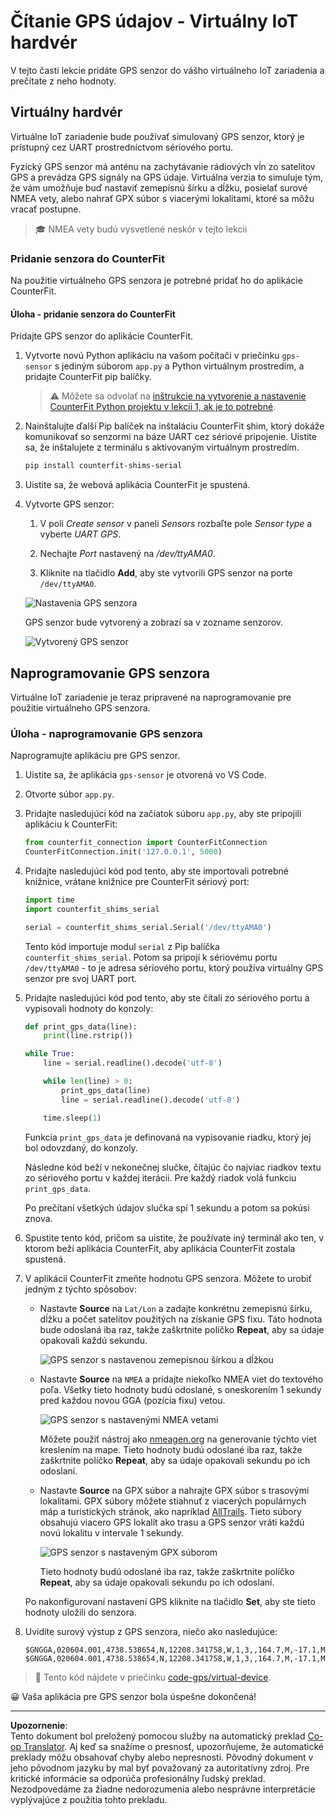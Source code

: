 <!--
CO_OP_TRANSLATOR_METADATA:
{
  "original_hash": "64f18a8f8aaa1fef5e7320e0992d8b3a",
  "translation_date": "2025-08-28T09:39:37+00:00",
  "source_file": "3-transport/lessons/1-location-tracking/virtual-device-gps-sensor.md",
  "language_code": "sk"
}
-->
# Čítanie GPS údajov - Virtuálny IoT hardvér

V tejto časti lekcie pridáte GPS senzor do vášho virtuálneho IoT zariadenia a prečítate z neho hodnoty.

## Virtuálny hardvér

Virtuálne IoT zariadenie bude používať simulovaný GPS senzor, ktorý je prístupný cez UART prostredníctvom sériového portu.

Fyzický GPS senzor má anténu na zachytávanie rádiových vĺn zo satelitov GPS a prevádza GPS signály na GPS údaje. Virtuálna verzia to simuluje tým, že vám umožňuje buď nastaviť zemepisnú šírku a dĺžku, posielať surové NMEA vety, alebo nahrať GPX súbor s viacerými lokalitami, ktoré sa môžu vracať postupne.

> 🎓 NMEA vety budú vysvetlené neskôr v tejto lekcii

### Pridanie senzora do CounterFit

Na použitie virtuálneho GPS senzora je potrebné pridať ho do aplikácie CounterFit.

#### Úloha - pridanie senzora do CounterFit

Pridajte GPS senzor do aplikácie CounterFit.

1. Vytvorte novú Python aplikáciu na vašom počítači v priečinku `gps-sensor` s jediným súborom `app.py` a Python virtuálnym prostredím, a pridajte CounterFit pip balíčky.

    > ⚠️ Môžete sa odvolať na [inštrukcie na vytvorenie a nastavenie CounterFit Python projektu v lekcii 1, ak je to potrebné](../../../1-getting-started/lessons/1-introduction-to-iot/virtual-device.md).

1. Nainštalujte ďalší Pip balíček na inštaláciu CounterFit shim, ktorý dokáže komunikovať so senzormi na báze UART cez sériové pripojenie. Uistite sa, že inštalujete z terminálu s aktivovaným virtuálnym prostredím.

    ```sh
    pip install counterfit-shims-serial
    ```

1. Uistite sa, že webová aplikácia CounterFit je spustená.

1. Vytvorte GPS senzor:

    1. V poli *Create sensor* v paneli *Sensors* rozbaľte pole *Sensor type* a vyberte *UART GPS*.

    1. Nechajte *Port* nastavený na */dev/ttyAMA0*.

    1. Kliknite na tlačidlo **Add**, aby ste vytvorili GPS senzor na porte `/dev/ttyAMA0`.

    ![Nastavenia GPS senzora](../../../../../translated_images/counterfit-create-gps-sensor.6385dc9357d85ad1d47b4abb2525e7651fd498917d25eefc5a72feab09eedc70.sk.png)

    GPS senzor bude vytvorený a zobrazí sa v zozname senzorov.

    ![Vytvorený GPS senzor](../../../../../translated_images/counterfit-gps-sensor.3fbb15af0a5367566f2f11324ef5a6f30861cdf2b497071a5e002b7aa473550e.sk.png)

## Naprogramovanie GPS senzora

Virtuálne IoT zariadenie je teraz pripravené na naprogramovanie pre použitie virtuálneho GPS senzora.

### Úloha - naprogramovanie GPS senzora

Naprogramujte aplikáciu pre GPS senzor.

1. Uistite sa, že aplikácia `gps-sensor` je otvorená vo VS Code.

1. Otvorte súbor `app.py`.

1. Pridajte nasledujúci kód na začiatok súboru `app.py`, aby ste pripojili aplikáciu k CounterFit:

    ```python
    from counterfit_connection import CounterFitConnection
    CounterFitConnection.init('127.0.0.1', 5000)
    ```

1. Pridajte nasledujúci kód pod tento, aby ste importovali potrebné knižnice, vrátane knižnice pre CounterFit sériový port:

    ```python
    import time
    import counterfit_shims_serial
    
    serial = counterfit_shims_serial.Serial('/dev/ttyAMA0')
    ```

    Tento kód importuje modul `serial` z Pip balíčka `counterfit_shims_serial`. Potom sa pripojí k sériovému portu `/dev/ttyAMA0` - to je adresa sériového portu, ktorý používa virtuálny GPS senzor pre svoj UART port.

1. Pridajte nasledujúci kód pod tento, aby ste čítali zo sériového portu a vypisovali hodnoty do konzoly:

    ```python
    def print_gps_data(line):
        print(line.rstrip())
    
    while True:
        line = serial.readline().decode('utf-8')
    
        while len(line) > 0:
            print_gps_data(line)
            line = serial.readline().decode('utf-8')
    
        time.sleep(1)
    ```

    Funkcia `print_gps_data` je definovaná na vypisovanie riadku, ktorý jej bol odovzdaný, do konzoly.

    Následne kód beží v nekonečnej slučke, čítajúc čo najviac riadkov textu zo sériového portu v každej iterácii. Pre každý riadok volá funkciu `print_gps_data`.

    Po prečítaní všetkých údajov slučka spí 1 sekundu a potom sa pokúsi znova.

1. Spustite tento kód, pričom sa uistite, že používate iný terminál ako ten, v ktorom beží aplikácia CounterFit, aby aplikácia CounterFit zostala spustená.

1. V aplikácii CounterFit zmeňte hodnotu GPS senzora. Môžete to urobiť jedným z týchto spôsobov:

    * Nastavte **Source** na `Lat/Lon` a zadajte konkrétnu zemepisnú šírku, dĺžku a počet satelitov použitých na získanie GPS fixu. Táto hodnota bude odoslaná iba raz, takže zaškrtnite políčko **Repeat**, aby sa údaje opakovali každú sekundu.

      ![GPS senzor s nastavenou zemepisnou šírkou a dĺžkou](../../../../../translated_images/counterfit-gps-sensor-latlon.008c867d75464fbe7f84107cc57040df565ac07cb57d2f21db37d087d470197d.sk.png)

    * Nastavte **Source** na `NMEA` a pridajte niekoľko NMEA viet do textového poľa. Všetky tieto hodnoty budú odoslané, s oneskorením 1 sekundy pred každou novou GGA (pozícia fixu) vetou.

      ![GPS senzor s nastavenými NMEA vetami](../../../../../translated_images/counterfit-gps-sensor-nmea.c62eea442171e17e19528b051b104cfcecdc9cd18db7bc72920f29821ae63f73.sk.png)

      Môžete použiť nástroj ako [nmeagen.org](https://www.nmeagen.org) na generovanie týchto viet kreslením na mape. Tieto hodnoty budú odoslané iba raz, takže zaškrtnite políčko **Repeat**, aby sa údaje opakovali sekundu po ich odoslaní.

    * Nastavte **Source** na GPX súbor a nahrajte GPX súbor s trasovými lokalitami. GPX súbory môžete stiahnuť z viacerých populárnych máp a turistických stránok, ako napríklad [AllTrails](https://www.alltrails.com/). Tieto súbory obsahujú viacero GPS lokalít ako trasu a GPS senzor vráti každú novú lokalitu v intervale 1 sekundy.

      ![GPS senzor s nastaveným GPX súborom](../../../../../translated_images/counterfit-gps-sensor-gpxfile.8310b063ce8a425ccc8ebeec8306aeac5e8e55207f007d52c6e1194432a70cd9.sk.png)

      Tieto hodnoty budú odoslané iba raz, takže zaškrtnite políčko **Repeat**, aby sa údaje opakovali sekundu po ich odoslaní.

    Po nakonfigurovaní nastavení GPS kliknite na tlačidlo **Set**, aby ste tieto hodnoty uložili do senzora.

1. Uvidíte surový výstup z GPS senzora, niečo ako nasledujúce:

    ```output
    $GNGGA,020604.001,4738.538654,N,12208.341758,W,1,3,,164.7,M,-17.1,M,,*67
    $GNGGA,020604.001,4738.538654,N,12208.341758,W,1,3,,164.7,M,-17.1,M,,*67
    ```

> 💁 Tento kód nájdete v priečinku [code-gps/virtual-device](../../../../../3-transport/lessons/1-location-tracking/code-gps/virtual-device).

😀 Vaša aplikácia pre GPS senzor bola úspešne dokončená!

---

**Upozornenie**:  
Tento dokument bol preložený pomocou služby na automatický preklad [Co-op Translator](https://github.com/Azure/co-op-translator). Aj keď sa snažíme o presnosť, upozorňujeme, že automatické preklady môžu obsahovať chyby alebo nepresnosti. Pôvodný dokument v jeho pôvodnom jazyku by mal byť považovaný za autoritatívny zdroj. Pre kritické informácie sa odporúča profesionálny ľudský preklad. Nezodpovedáme za žiadne nedorozumenia alebo nesprávne interpretácie vyplývajúce z použitia tohto prekladu.